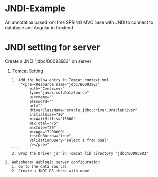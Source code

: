 # JNDI-Example
An annotation based xml free SPRING MVC base with JNDI to connect to database and Angular in frontend

# JNDI setting for server

  Create a JNDI "jdbc/B0093983" on server
  
  1. Tomcat Setting
   ```
      1. Add the below entry in Tomcat context.xml
          "<pre><Resource name="jdbc/B0093983"
              auth="Container"
              type="javax.sql.DataSource"
              username=""
              password=""
              url=""
              driverClassName="oracle.jdbc.driver.OracleDriver"
              initialSize="20"
              maxWaitMillis="15000"
              maxTotal="75"
              maxIdle="20"
              maxAge="7200000"
              testOnBorrow="true"
              validationQuery="select 1 from dual"
              /></pre>"
      ```        
      2. Drop the Driver jar in Tomcat lib directory "jdbc/B0093983"
      
  2. Websphere/ Weblogic server configuration
      1. Go to the data sources
      2. Create a JNDI DS there with name 
